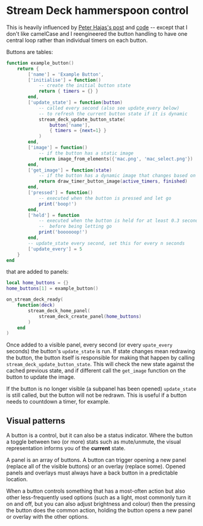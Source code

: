 # Stream Deck hammerspoon control

This is heavily influenced by
[Peter Hajas's post](https://peterhajas.com/blog/streamdeck/) and
[code](https://github.com/peterhajas/dotfiles/tree/master/hammerspoon/.hammerspoon)
-- except that I don't like camelCase and I reengineered the button handling
to have one central loop rather than individual timers on each button.

Buttons are tables:

```lua
function example_button()
    return {
        ['name'] = 'Example Button',
        ['initialise'] = function()
            -- create the initial button state
            return { timers = {} }
        end,
        ['update_state'] = function(button)
            -- called every second (also see update_every below)
            -- to refresh the current button state if it is dynamic
            stream_deck_update_button_state(
                button['name'],
                { timers = {next=1} }
            )
        end,
        ['image'] = function()
            -- if the button has a static image
            return image_from_elements({'mac.png', 'mac_select.png'})
        end,
        ['get_image'] = function(state)
            -- if the button has a dynamic image that changes based on state
            return draw_timer_button_image(active_timers, finished)
        end,
        ['pressed'] = function()
            -- executed when the button is pressed and let go
            print('boop!')
        end,
        ['held'] = function
            -- executed when the button is held for at least 0.3 seconds
            --  before being letting go
            print('boooooop!')
        end,
        -- update_state every second, set this for every n seconds
        ['update_every'] = 5
    }
end
```

that are added to panels:

```lua
local home_buttons = {}
home_buttons[1] = example_button()

on_stream_deck_ready(
    function(deck)
        stream_deck_home_panel(
            stream_deck_create_panel(home_buttons)
        )
    end
)
```

Once added to a visible panel, every second (or every `upate_every` seconds)
the button's `update_state` is run. If state changes mean redrawing the
button, the button itself is responsible for making that happen by calling
`stream_deck_update_button_state`. This will check the new state against the
cached previous state, and if different call the `get_image` function on the
button to update the image.

If the button is no longer visible (a subpanel has been opened) `update_state`
is still called, but the button will not be redrawn. This is useful if a
button needs to countdown a timer, for example.


## Visual patterns

A button is a control, but it can also be a status indicator. Where the button
a toggle between two (or more) stats such as mute/unmute, the visual
representation informs you of the **current** state.

A panel is an array of buttons. A button can trigger opening a new panel
(replace all of the visible buttons) or an overlay (replace some). Opened
panels and overlays must always have a back button in a predictable location.

When a button controls something that has a most-often action but also other
less-frequently used options (such as a light, most commonly turn it on and
off, but you can also adjust brightness and colour) then the pressing the
button does the common action, holding the button opens a new panel or overlay
with the other options.
